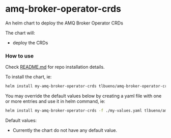 # amq-broker-operator-crds

An helm chart to deploy the AMQ Broker Operator CRDs

The chart will:
- deploy the CRDs

### How to use

Check [README.md](../../README.md) for repo installation details.

To install the chart, ie:
```sh
helm install my-amq-broker-operator-crds tlbueno/amq-broker-operator-crds
```

You may override the default values below by creating a yaml file with one or more entries and use it in helm command, ie:
```sh
helm install my-amq-broker-operator-crds -f ./my-values.yaml tlbueno/amq-broker-operator-crds
```

Default values:
- Currently the chart do not have any default value.

